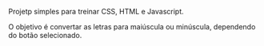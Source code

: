 Projetp simples para treinar CSS, HTML e Javascript.

O objetivo é convertar as letras para maiúscula ou minúscula, dependendo do botão selecionado.